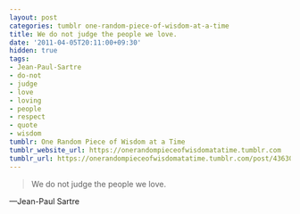 ```yaml
---
layout: post
categories: tumblr one-random-piece-of-wisdom-at-a-time
title: We do not judge the people we love.
date: '2011-04-05T20:11:00+09:30'
hidden: true
tags:
- Jean-Paul-Sartre
- do-not
- judge
- love
- loving
- people
- respect
- quote
- wisdom
tumblr: One Random Piece of Wisdom at a Time
tumblr_website_url: https://onerandompieceofwisdomatatime.tumblr.com
tumblr_url: https://onerandompieceofwisdomatatime.tumblr.com/post/4363004755/we-do-not-judge-the-people-we-love
---
```

> We do not judge the people we love.

—Jean-Paul Sartre

